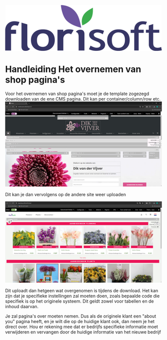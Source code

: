 <img src="../../fslogo.png"/>

# Handleiding Het overnemen van shop pagina's

Voor het overnemen van shop pagina's moet je de template zogezegd downloaden van de ene CMS pagina. Dit kan per container/column/row etc. 
![alt text](media/image-2.png)

Dit kan je dan vervolgens op de andere site weer uploaden

![alt text](media/image-3.png)

Dit uploadt dan hetgeen wat overgenomen is tijdens de download. 
Het kan zijn dat je specifieke instellingen zal moeten doen, zoals bepaalde code die specifiek is op het originele systeem. Dit geldt zowel voor tabellen en de inhoud daarvan.


Je zal pagina's over moeten nemen. Dus als de originele klant een "about you" pagina heeft, en je wilt die op de huidige klant ook, dan neem je het direct over. Hou er rekening mee dat er bedrijfs specifieke informatie moet verwijderen en vervangen door de huidige informatie van het nieuwe bedrijf

